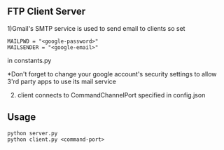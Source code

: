 FTP Client Server
---

1)Gmail's SMTP service is used to send email to clients so set 


    MAILPWD = "<google-password>"
    MAILSENDER = "<google-email>"
    
in constants.py

*Don't forget to change your google account's security settings to allow 3'rd
party apps to use its mail service

2) client connects to CommandChannelPort specified in config.json

Usage
--
    python server.py
    python client.py <command-port>






